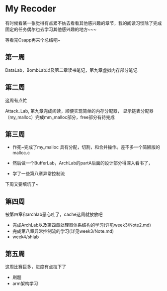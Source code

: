 # My Recoder
有时候看某一张觉得有点累不妨去看看其他感兴趣的章节，我的阅读习惯除了完成固定的任务偶尔也去学习其他感兴趣的地方~~~

等看完Csapp再来个总结吧~ 



## 第一周

DataLab，BombLab以及第二章读书笔记，第九章虚拟内存部分笔记



## 第二周

这周有点忙

Attack_Lab, 第九章完成阅读，顺便实现简单的内存分配器， 显示链表分配器（my_malloc）完成mm_malloc部分，free部分有待完成



## 第三周

+   作死~完成了my_malloc 具有分配，切割，和合并操作。差不多一个简陋版的malloc.c

+   然后做一个BufferLab，ArchLab的partA后面的设计部分得深入看书了，

+   学了一些第八章异常控制流

下周又要填坑了~



## 第四周

被第四章和archlab恶心吐了，cache这周就放放吧

+   完成ArchLab以及第四章处理器体系结构的学习(详见week3/Note2.md)
+   完成第八章异常控制流的学习(详见week3/Note.md)
+   week4/shlab

## 第五周
这周比赛巨多，进度有点拉下了

+ 刷题
+ arm架构学习
